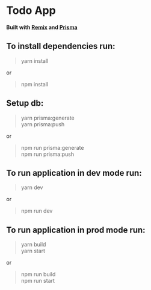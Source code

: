 # Todo App

**Built with [Remix](https://remix.run) and [Prisma](https://www.prisma.io)**

## To install dependencies run:

> yarn install

or
> npm install

## Setup db:

> yarn prisma:generate  
> yarn prisma:push

or
> npm run prisma:generate  
> npm run prisma:push

## To run application in dev mode run:

> yarn dev

or
> npm run dev

## To run application in prod mode run:

> yarn build  
> yarn start

or
> npm run build  
> npm run start

